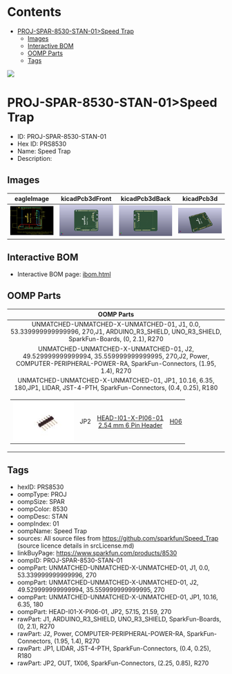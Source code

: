 



Contents
========

* [PROJ-SPAR-8530-STAN-01>Speed Trap](#proj-spar-8530-stan-01speed-trap)
	* [Images](#images)
	* [Interactive BOM](#interactive-bom)
	* [OOMP Parts](#oomp-parts)
	* [Tags](#tags)
  
![][im]
# PROJ-SPAR-8530-STAN-01>Speed Trap

- ID: PROJ-SPAR-8530-STAN-01
- Hex ID: PRS8530
- Name: Speed Trap
- Description: 

## Images
  
  

|eagleImage|kicadPcb3dFront|kicadPcb3dBack|kicadPcb3d|
| :---: | :---: | :---: | :---: |
|[![eagleImage](eagleImage_140.png)](eagleImage_600.png)|[![kicadPcb3dFront](kicadPcb3dFront_140.png)](kicadPcb3dFront_600.png)|[![kicadPcb3dBack](kicadPcb3dBack_140.png)](kicadPcb3dBack_600.png)|[![kicadPcb3d](kicadPcb3d_140.png)](kicadPcb3d_600.png)|

## Interactive BOM

- Interactive BOM page: [ibom.html](kicad/bom/ibom.html)

## OOMP Parts
  

|OOMP Parts|
| :---: |
|UNMATCHED-UNMATCHED-X-UNMATCHED-01, J1, 0.0, 53.339999999999996, 270,J1, ARDUINO_R3_SHIELD, UNO_R3_SHIELD, SparkFun-Boards, (0, 2.1), R270|
|UNMATCHED-UNMATCHED-X-UNMATCHED-01, J2, 49.529999999999994, 35.559999999999995, 270,J2, Power, COMPUTER-PERIPHERAL-POWER-RA, SparkFun-Connectors, (1.95, 1.4), R270|
|UNMATCHED-UNMATCHED-X-UNMATCHED-01, JP1, 10.16, 6.35, 180,JP1, LIDAR, JST-4-PTH, SparkFun-Connectors, (0.4, 0.25), R180|
|<table><tr><td>![HEAD-I01-X-PI06-01](https://raw.githubusercontent.com/oomlout/oomlout_OOMP_parts/main/HEAD-I01-X-PI06-01/image_140.jpg)</td><td> JP2</td><td>[HEAD-I01-X-PI06-01<br>2.54 mm 6 Pin Header](https://github.com/oomlout/oomlout_OOMP_parts/tree/main/HEAD-I01-X-PI06-01/)</td><td>[H06](https://github.com/oomlout/oomlout_OOMP_parts/tree/main/HEAD-I01-X-PI06-01/)</td></tr></table>|

## Tags

- hexID: PRS8530
- oompType: PROJ
- oompSize: SPAR
- oompColor: 8530
- oompDesc: STAN
- oompIndex: 01
- oompName: Speed Trap
- sources: All source files from https://github.com/sparkfun/Speed_Trap (source licence details in srcLicense.md)
- linkBuyPage: https://www.sparkfun.com/products/8530
- oompID: PROJ-SPAR-8530-STAN-01
- oompPart: UNMATCHED-UNMATCHED-X-UNMATCHED-01, J1, 0.0, 53.339999999999996, 270
- oompPart: UNMATCHED-UNMATCHED-X-UNMATCHED-01, J2, 49.529999999999994, 35.559999999999995, 270
- oompPart: UNMATCHED-UNMATCHED-X-UNMATCHED-01, JP1, 10.16, 6.35, 180
- oompPart: HEAD-I01-X-PI06-01, JP2, 57.15, 21.59, 270
- rawPart: J1, ARDUINO_R3_SHIELD, UNO_R3_SHIELD, SparkFun-Boards, (0, 2.1), R270
- rawPart: J2, Power, COMPUTER-PERIPHERAL-POWER-RA, SparkFun-Connectors, (1.95, 1.4), R270
- rawPart: JP1, LIDAR, JST-4-PTH, SparkFun-Connectors, (0.4, 0.25), R180
- rawPart: JP2, OUT, 1X06, SparkFun-Connectors, (2.25, 0.85), R270



[im]: kicadPcb3d_450.png
